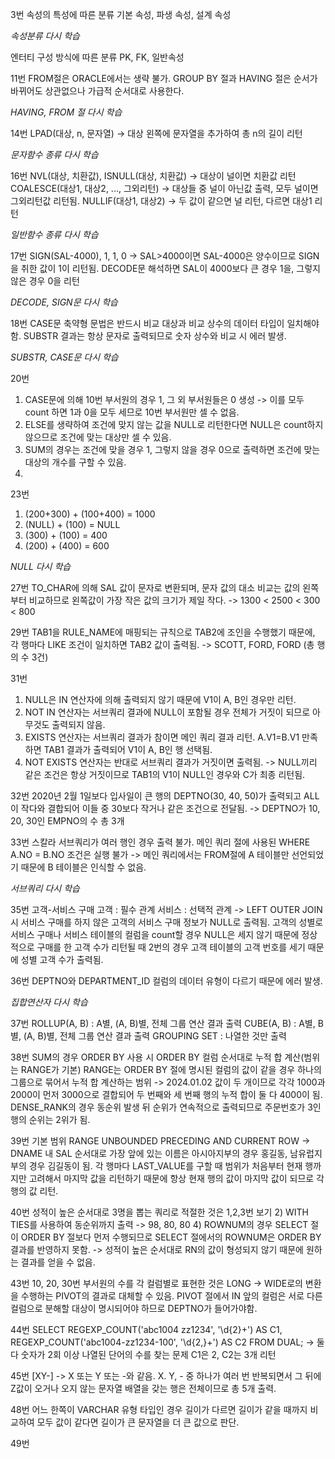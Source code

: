 3번 
속성의 특성에 따른 분류
기본 속성, 파생 속성, 설계 속성

*속성분류 다시 학습*

엔터티 구성 방식에 따른 분류
PK, FK, 일반속성

11번
FROM절은 ORACLE에서는 생략 불가.
GROUP BY 절과 HAVING 절은 순서가 바뀌어도 상관없으나 가급적 순서대로 사용한다.

*HAVING, FROM 절 다시 학습*

14번
LPAD(대상, n, 문자열) -> 대상 왼쪽에 문자열을 추가하여 총 n의 길이 리턴

*문자함수 종류 다시 학습*

16번
NVL(대상, 치환값), ISNULL(대상, 치환값) -> 대상이 널이면 치환값 리턴
COALESCE(대상1, 대상2, ..., 그외리턴) -> 대상들 중 널이 아닌값 출력, 모두 널이면 그외리턴값 리턴됨.
NULLIF(대상1, 대상2) -> 두 값이 같으면 널 리턴, 다르면 대상1 리턴

*일반함수 종류 다시 학습*

17번
SIGN(SAL-4000), 1, 1, 0 -> SAL>4000이면 SAL-4000은 양수이므로 SIGN을 취한 값이 1이 리턴됨.
DECODE문 해석하면 SAL이 4000보다 큰 경우 1을, 그렇지 않은 경우 0을 리턴

*DECODE, SIGN문 다시 학습*

18번
CASE문 축약형 문법은 반드시 비교 대상과 비교 상수의 데이터 타입이 일치해야함.
SUBSTR 결과는 항상 문자로 출력되므로 숫자 상수와 비교 시 에러 발생.

*SUBSTR, CASE문 다시 학습*

20번
1) CASE문에 의해 10번 부서원의 경우 1, 그 외 부서원들은 0 생성 -> 이를 모두 count 하면 1과 0을 모두 세므로 10번 부서원만 셀 수 없음.
2) ELSE를 생략하여 조건에 맞지 않는 값을 NULL로 리턴한다면 NULL은 count하지 않으므로 조건에 맞는 대상만 셀 수 있음.
3) SUM의 경우는 조건에 맞을 경우 1, 그렇지 않을 경우 0으로 출력하면 조건에 맞는 대상의 개수를 구할 수 있음.
4) 

23번
1) (200+300) + (100+400) = 1000
2) (NULL) + (100) = NULL
3) (300) + (100) = 400
4) (200) + (400) = 600

*NULL 다시 학습*

27번
TO_CHAR에 의해 SAL 값이 문자로 변환되며, 문자 값의 대소 비교는 값의 왼쪽부터 비교하므로 왼쪽값이 가장 작은 값의 크기가 제일 작다.
-> 1300 < 2500 < 300 < 800

29번
TAB1을 RULE_NAME에 매핑되는 규칙으로 TAB2에 조인을 수행했기 때문에, 각 행마다 LIKE 조건이 일치하면 TAB2 값이 출력됨.
-> SCOTT, FORD, FORD (총 행의 수 3건)

31번
1) NULL은 IN 연산자에 의해 출력되지 않기 때문에 V1이 A, B인 경우만 리턴.
2) NOT IN 연산자는 서브쿼리 결과에 NULL이 포함될 경우 전체가 거짓이 되므로 아무것도 출력되지 않음.
3) EXISTS 연산자는 서브쿼리 결과가 참이면 메인 쿼리 결과 리턴.
   A.V1=B.V1 만족하면 TAB1 결과가 출력되어 V1이 A, B인 행 선택됨.
4) NOT EXISTS 연산자는 반대로 서브쿼리 결과가 거짓이면 출력됨.
   -> NULL끼리 같은 조건은 항상 거짓이므로 TAB1의 V1이 NULL인 경우와 C가 최종 리턴됨.

32번
2020년 2월 1일보다 입사일이 큰 행의 DEPTNO(30, 40, 50)가 출력되고 ALL이 작다와 결합되어 이들 중 30보다 작거나 같은 조건으로 전달됨.
-> DEPTNO가 10, 20, 30인 EMPNO의 수 총 3개

33번
스칼라 서브쿼리가 여러 행인 경우 출력 불가.
메인 쿼리 절에 사용된 WHERE A.NO = B.NO 조건은 실행 불가
-> 메인 쿼리에서는 FROM절에 A 테이블만 선언되었기 때문에 B 테이블은 인식할 수 없음.

*서브쿼리 다시 학습*

35번
고객-서비스 구매
고객 : 필수 관계
서비스 : 선택적 관계
-> LEFT OUTER JOIN 시 서비스 구매를 하지 않은 고객의 서비스 구매 정보가 NULL로 출력됨.
고객의 성별로 서비스 구매나 서비스 테이블의 컬럼을 count할 경우 NULL은 세지 않기 때문에 정상적으로 구매를 한 고객 수가 리턴될 때 2번의 경우 고객 테이블의 고객 번호를 세기 때문에 성별 고객 수가 출력됨.

36번
DEPTNO와 DEPARTMENT_ID 컬럼의 데이터 유형이 다르기 때문에 에러 발생.

*집합연산자 다시 학습*

37번
ROLLUP(A, B) : A별, (A, B)별, 전체 그룹 연산 결과 출력
CUBE(A, B) : A별, B별, (A, B)별, 전체 그룹 연산 결과 출력
GROUPING SET : 나열한 것만 출력

38번
SUM의 경우 ORDER BY 사용 시 ORDER BY 컬럼 순서대로 누적 합 계산(범위는 RANGE가 기본)
RANGE는 ORDER BY 절에 명시된 컬럼의 값이 같을 경우 하나의 그룹으로 묶어서 누적 합 계산하는 범위
-> 2024.01.02 값이 두 개이므로 각각 1000과 2000이 먼저 3000으로 결합되어 두 번째와 세 번째 행의 누적 합이 둘 다 4000이 됨.
DENSE_RANK의 경우 동순위 발생 뒤 순위가 연속적으로 출력되므로 주문번호가 3인 행의 순위는 2위가 됨.

39번
기본 범위 RANGE UNBOUNDED PRECEDING AND CURRENT ROW
-> DNAME 내 SAL 순서대로 가장 앞에 있는 이름은 아시아지부의 경우 홍길동, 남유럽지부의 경우 김길동이 됨.
각 행마다 LAST_VALUE를 구할 때 범위가 처음부터 현재 행까지만 고려해서 마지막 값을 리턴하기 때문에 항상 현재 행의 값이 마지막 값이 되므로 각 행의 값 리턴.

40번
성적이 높은 순서대로 3명을 뽑는 쿼리로 적절한 것은 1,2,3번 보기
2) WITH TIES를 사용하여 동순위까지 출력 -> 98, 80, 80
4) ROWNUM의 경우 SELECT 절이 ORDER BY 절보다 먼저 수행되므로 SELECT 절에서의 ROWNUM은 ORDER BY 결과를 반영하지 못함.
	-> 성적이 높은 순서대로 RN의 값이 형성되지 않기 때문에 원하는 결과를 얻을 수 없음.

43번
10, 20, 30번 부서원의 수를 각 컬럼별로 표현한 것은 LONG -> WIDE로의 변환을 수행하는 PIVOT의 결과로 대체할 수 있음.
PIVOT 절에서 IN 앞의 컬럼은 서로 다른 컬럼으로 분해할 대상이 명시되어야 하므로 DEPTNO가 들어가야함.

44번
SELECT REGEXP_COUNT('abc1004 zz1234', '\d{2}+') AS C1, 
	REGEXP_COUNT('abc1004-zz1234-100', '\d{2,}+') AS C2 FROM DUAL;
-> 둘 다 숫자가 2회 이상 나열된 단어의 수를 찾는 문제
C1은 2, C2는 3개 리턴

45번
[XY-] -> X 또는 Y 또는 -와 같음.
X. Y, - 중 하나가 여러 번 반복되면서 그 뒤에 Z값이 오거나 오지 않는 문자열 배열을 갖는 행은 전체이므로 총 5개 출력.

48번
어느 한쪽이 VARCHAR 유형 타입인 경우 길이가 다르면 길이가 같을 때까지 비교하여 모두 값이 같다면 길이가 큰 문자열을 더 큰 값으로 판단.

49번
